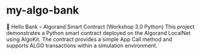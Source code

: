 # my-algo-bank
🔗 Hello Bank – Algorand Smart Contract (Workshop 3.0 Python) This project demonstrates a Python smart contract deployed on the Algorand LocalNet using AlgoKit. The contract provides a simple App Call method and supports ALGO transactions within a simulation environment.
